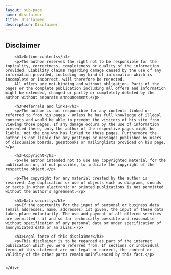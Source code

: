 ```yaml
---
layout: sub-page
name: disclaimer
title: Disclaimer
description: Disclaimer
---
```


<section id="disclaimer">
    <div class="container">
        <h1>Disclaimer</h1>
        
        <h3>Online-contents</h3>
        <p>The author reserves the right not to be responsible for the topicality, correctness, completeness or quality of the information provided. Liability claims regarding damage caused by the use of any information provided, including any kind of information which is incomplete or incorrect, will therefore be rejected.
        All offers are not-binding and without obligation. Parts of the pages or the complete publication including all offers and information might be extended, changed or partly or completely deleted by the author without separate announcement.</p>

        <h3>Referrals and links</h3>
        <p>The author is not responsible for any contents linked or referred to from his pages - unless he has full knowledge of illegal contents and would be able to prevent the visitors of his site from viewing those pages. If any damage occurs by the use of information presented there, only the author of the respective pages might be liable, not the one who has linked to these pages. Furthermore the author is not liable for any postings or messages published by users of discussion boards, guestbooks or mailinglists provided on his page.</p>

        <h3>Copyright</h3>
        <p>The author intended not to use any copyrighted material for the publication or, if not possible, to indicate the copyright of the respective object.</p>

        <p>The copyright for any material created by the author is reserved. Any duplication or use of objects such as diagrams, sounds or texts in other electronic or printed publications is not permitted without the author's agreement.</p>

        <h3>Data security</h3>
        <p>If the oportunity for the input of personal or business data (email addresses, name, addresses) ist given, the input of these data takes place voluntarily. The use and payment of all offered services are permitted - if and so far technically possible and reasonable - without specification of any personal data or under specification of anonymizated data or an alias.</p>

        <h3>Legal force of this disclaimer</h3>
        <p>This disclaimer is to be regarded as part of the internet publication which you were referred from. If sections or individual terms of this statement are not legal or correct, the content or validity of the other parts remain uninfluenced by this fact.</p>

        
    </div>
</section>
